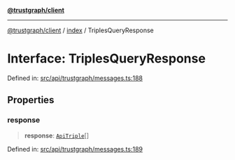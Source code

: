 [**@trustgraph/client**](../../README.md)

***

[@trustgraph/client](../../README.md) / [index](../README.md) / TriplesQueryResponse

# Interface: TriplesQueryResponse

Defined in: [src/api/trustgraph/messages.ts:188](https://github.com/trustgraph-ai/trustgraph-ts-client/blob/dd779923b4eaffccd17ba61aaee70d2766e28e49/src/api/trustgraph/messages.ts#L188)

## Properties

### response

> **response**: [`ApiTriple`](ApiTriple.md)[]

Defined in: [src/api/trustgraph/messages.ts:189](https://github.com/trustgraph-ai/trustgraph-ts-client/blob/dd779923b4eaffccd17ba61aaee70d2766e28e49/src/api/trustgraph/messages.ts#L189)
